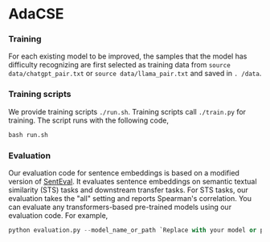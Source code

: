 # AdaCSE
### Training
For each existing model to be improved, the samples that the model has difficulty recognizing are first selected as training data from `source data/chatgpt_pair.txt` or `source data/llama_pair.txt` and saved in  `. /data`.
### Training scripts
We provide training scripts `./run.sh`. Training scripts call `./train.py` for training. 
The script runs with the following code,
```python
bash run.sh
```

### Evaluation
Our evaluation code for sentence embeddings is based on a modified version of [SentEval](https://github.com/facebookresearch/SentEval). It evaluates sentence embeddings on semantic textual similarity (STS) tasks and downstream transfer tasks. For STS tasks, our evaluation takes the "all" setting and reports Spearman's correlation. 
You can evaluate any transformers-based pre-trained models using our evaluation code. For example,
```python
python evaluation.py --model_name_or_path `Replace with your model or path` --pooler cls_before_pooler --task_set sts --mode test
```
 
